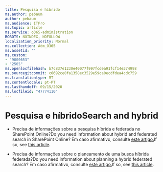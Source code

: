 ```yaml
---
title: Pesquisa e híbrido
ms.author: pebaum
author: pebaum
ms.audience: ITPro
ms.topic: article
ms.service: o365-administration
ROBOTS: NOINDEX, NOFOLLOW
localization_priority: Normal
ms.collection: Adm_O365
ms.assetid: ''
ms.custom:
- "9000653"
- "2505"
ms.openlocfilehash: b7c837e1230e40077f997fcdea91fcf14e374998
ms.sourcegitcommit: c6692ce0fa1358ec3529e59ca0ecdfdea4cdc759
ms.translationtype: MT
ms.contentlocale: pt-PT
ms.lasthandoff: 09/15/2020
ms.locfileid: "47774110"
---
```

# <a name="search-and-hybrid"></a><span data-ttu-id="bd7e3-102">Pesquisa e híbrido</span><span class="sxs-lookup"><span data-stu-id="bd7e3-102">Search and hybrid</span></span>

- <span data-ttu-id="bd7e3-103">Precisa de informações sobre a pesquisa híbrida e federada no SharePoint Online?</span><span class="sxs-lookup"><span data-stu-id="bd7e3-103">Do you need information about hybrid and federated search in SharePoint Online?</span></span> <span data-ttu-id="bd7e3-104">Em caso afirmativo, consulte [este artigo.](https://docs.microsoft.com/sharepoint/hybrid/hybrid-search-in-sharepoint)</span><span class="sxs-lookup"><span data-stu-id="bd7e3-104">If so, see [this article](https://docs.microsoft.com/sharepoint/hybrid/hybrid-search-in-sharepoint).</span></span>

- <span data-ttu-id="bd7e3-105">Precisa de informações sobre o planeamento de uma busca híbrida federada?</span><span class="sxs-lookup"><span data-stu-id="bd7e3-105">Do you need information about planning a hybrid federated search?</span></span>  <span data-ttu-id="bd7e3-106">Em caso afirmativo, consulte [este artigo.](https://docs.microsoft.com/sharepoint/hybrid/plan-hybrid-federated-search)</span><span class="sxs-lookup"><span data-stu-id="bd7e3-106">If so, see [this article](https://docs.microsoft.com/sharepoint/hybrid/plan-hybrid-federated-search).</span></span>



